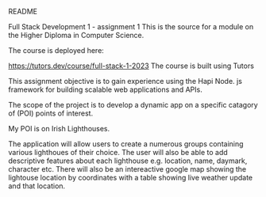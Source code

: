README

Full Stack Development 1 - assignment 1
This is the source for a module on the Higher Diploma in Computer Science.

The course is deployed here:

https://tutors.dev/course/full-stack-1-2023
The course is built using Tutors


This assignment objective is to gain experience using the Hapi Node. js framework for building scalable web applications and APIs.

The scope of the project is to develop a dynamic app on a specific catagory of (POI) points of interest.

My POI is on Irish Lighthouses. 

The application will allow users to create a numerous groups containing various lighthoues of their choice.
The user will also be able to add descriptive features about each lighthouse e.g. location, name, daymark, character etc.
There will also be an intereactive google map showing the lightouse location by coordinates with a table showing live weather update and that location. 
